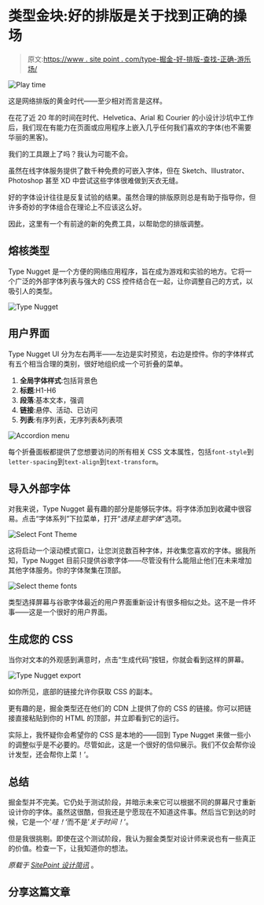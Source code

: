 # 类型金块:好的排版是关于找到正确的操场

> 原文:[https://www . site point . com/type-掘金-好-排版-查找-正确-游乐场/](https://www.sitepoint.com/type-nugget-good-typography-finding-right-playground/)

![Play time](../Images/380e93ff1e3018a3c41e54e8f0ac8c98.png)

这是网络排版的黄金时代——至少相对而言是这样。

在花了近 20 年的时间在时代、Helvetica、Arial 和 Courier 的小设计沙坑中工作后，我们现在有能力在页面或应用程序上嵌入几乎任何我们喜欢的字体(也不需要华丽的黑客)。

我们的工具跟上了吗？我认为可能不会。

虽然在线字体服务提供了数千种免费的可嵌入字体，但在 Sketch、Illustrator、Photoshop 甚至 XD 中尝试这些字体很难做到天衣无缝。

好的字体设计往往是反复试验的结果。虽然合理的排版原则总是有助于指导你，但许多奇妙的字体组合在理论上不应该这么好。

因此，这里有一个有前途的新的免费工具，以帮助您的排版调整。

## 熔核类型

Type Nugget 是一个方便的网络应用程序，旨在成为游戏和实验的地方。它将一个广泛的外部字体列表与强大的 CSS 控件结合在一起，让你调整自己的方式，以吸引人的类型。

![Type Nugget](../Images/f3b3a3cf9868429d48abcdfd8a3a6369.png)

## 用户界面

Type Nugget UI 分为左右两半——左边是实时预览，右边是控件。你的字体样式有五个相当合理的类别，很好地组织成一个可折叠的菜单。

1.  **全局字体样式**:包括背景色
2.  **标题**:H1-H6
3.  **段落**:基本文本，强调
4.  **链接**:悬停、活动、已访问
5.  **列表**:有序列表，无序列表&列表项

![Accordion menu](../Images/4d03c722cea9023947394205f331b3ef.png)

每个折叠面板都提供了您想要访问的所有相关 CSS 文本属性，包括`font-style`到`letter-spacing`到`text-align`到`text-transform`。

## 导入外部字体

对我来说，Type Nugget 最有趣的部分是能够玩字体。将字体添加到收藏中很容易。点击“字体系列”下拉菜单，打开“*选择主题字体*”选项。

![Select Font Theme](../Images/630f6b806098373439980c1e0e8fd2f7.png)

这将启动一个滚动模式窗口，让您浏览数百种字体，并收集您喜欢的字体。据我所知，Type Nugget 目前只提供谷歌字体——尽管没有什么能阻止他们在未来增加其他字体服务。你的字体聚集在顶部。

![Select theme fonts](../Images/28a1653201210da406f7c8ac7968f963.png)

类型选择屏幕与谷歌字体最近的用户界面重新设计有很多相似之处。这不是一件坏事——这是一个很好的用户界面。

## 生成您的 CSS

当你对文本的外观感到满意时，点击“生成代码”按钮，你就会看到这样的屏幕。

![Type Nugget export](../Images/805b681528c67ffa4cc06dc841e0c240.png)

如你所见，底部的链接允许你获取 CSS 的副本。

更有趣的是，掘金类型还在他们的 CDN 上提供了你的 CSS 的链接。你可以把链接直接粘贴到你的 HTML 的顶部，并立即看到它的运行。

实际上，我怀疑你会希望你的 CSS 是本地的——回到 Type Nugget 来做一些小的调整似乎是不必要的。尽管如此，这是一个很好的信仰展示。我们不仅会帮你设计发型，还会帮你上菜！’。

## 总结

掘金型并不完美。它仍处于测试阶段，并暗示未来它可以根据不同的屏幕尺寸重新设计你的字体。虽然这很酷，但我还是宁愿现在不知道这件事。然后当它到达的时候，它是一个'*哇！*‘而不是’*关于时间！*’。

但是我很挑剔。即使在这个测试阶段，我认为掘金类型对设计师来说也有一些真正的价值。检查一下，让我知道你的想法。

*原载于 [SitePoint 设计简讯](https://www.sitepoint.com/newsletter/)* 。

## 分享这篇文章